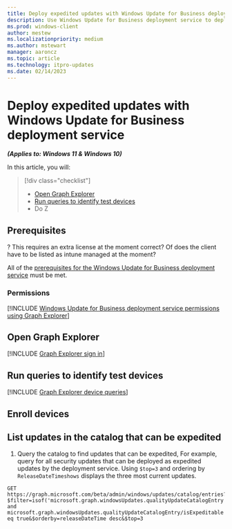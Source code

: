 ```yaml
---
title: Deploy expedited updates with Windows Update for Business deployment service
description: Use Windows Update for Business deployment service to deploy expedited updates. 
ms.prod: windows-client
author: mestew
ms.localizationpriority: medium
ms.author: mstewart
manager: aaroncz
ms.topic: article
ms.technology: itpro-updates
ms.date: 02/14/2023
---
```


# Deploy expedited updates with Windows Update for Business deployment service
<!--7512398-->
***(Applies to: Windows 11 & Windows 10)***

In this article, you will:
> [!div class="checklist"]
> * [Open Graph Explorer](#open-graph-explorer) 
> * [Run queries to identify test devices](#run-queries-to-identify-test-devices)
> * Do Z


## Prerequisites

? This requires an extra license at the moment correct? Of does the client have to be listed as intune managed at the moment?

All of the [prerequisites for the Windows Update for Business deployment service](deployment-service-overview.md#prerequisites) must be met.

### Permissions

<!--Using include for Graph Explorer permissions-->
[!INCLUDE [Windows Update for Business deployment service permissions using Graph Explorer](./includes/wufb-deployment-graph-explorer-permissions.md)]

## Open Graph Explorer

<!--Using include for Graph Explorer sign in-->
[!INCLUDE [Graph Explorer sign in](./includes/wufb-deployment-graph-explorer.md)]

## Run queries to identify test devices

<!--Using include for Graph Explorer device queries-->
[!INCLUDE [Graph Explorer device queries](./includes/wufb-deployment-find-device-name-graph-explorer.md)]

## Enroll devices


## List updates in the catalog that can be expedited

1. Query the catalog to find updates that can be expedited, For example, query for all security updates that can be deployed as expedited updates by the deployment service. Using `$top=3` and ordering by `ReleaseDateTimeshows` displays the three most current updates.

```
GET https://graph.microsoft.com/beta/admin/windows/updates/catalog/entries?$filter=isof('microsoft.graph.windowsUpdates.qualityUpdateCatalogEntry') and microsoft.graph.windowsUpdates.qualityUpdateCatalogEntry/isExpeditable eq true&$orderby=releaseDateTime desc&$top=3
```